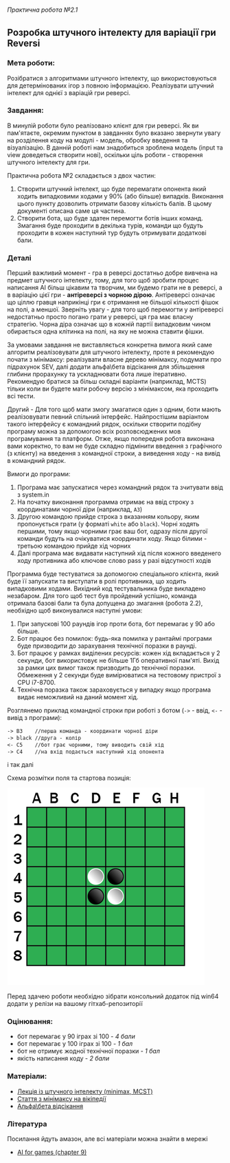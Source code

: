 ###### Практична робота №2.1

## Розробка штучного інтелекту для варіації гри Reversi

### Мета роботи:

Розібратися з алгоритмами штучного інтелекту, що використовуються для детермінованих ігор з повною інформацією.
Реалізувати штучний інтелект для однієї з варіацій гри реверсі.

### Завдання:

В минулій роботи було реалізовано клієнт для гри реверсі. Як ви пам'ятаєте, окремим пунктом в завданнях було вказано
звернути увагу на розділення коду на модулі - модель, обробку введення та візуалізацію. В данній роботі нам знадобиться
зроблена модель (input та view доведеться створити нові), оскільки ціль роботи - створення штучного інтелекту для гри.

Практична робота №2 складається з двох частин:

1. Створити штучний інтелект, що буде перемагати опонента який ходить випадковими ходами у 90% (або більше) випадків.
   Виконання цього пункту дозволить отримати базову кількість балів. В цьому документі описана саме ця частина.
2. Створити бота, що буде здатен перемогти ботів інших команд. Змагання буде проходити в декілька турів, команди що
   будуть проходити в кожен наступний тур будуть отримувати додаткові бали.

### Деталі

Перший важливий момент - гра в реверсі достатньо добре вивчена на предмет штучного інтелекту, тому, для того щоб зробити
процес написання АІ більш цікавим та творчим, ми будемо грати не в реверсі, а в варіацію цієї гри - **антіреверсі з
чорною дірою**. Антіреверсі означає що ціллю гравця наприкінці гри є отримання не більшої кількості фішок на полі, а
меншої. Зверніть увагу - для того щоб перемогти у антіреверсі недостатньо просто погано грати у реверсі, ця гра має
власну стратегію. Чорна діра означає що в кожній партії випадковим чином обирається одна клітинка на полі, на яку не
можна ставити фішки.

За умовами завдання не виставляється конкретна вимога який саме алгоритм реалізовувати для штучного інтелекту, проте я
рекомендую почати з мінімаксу: реалізувати власне дерево мінімаксу, подумати про підрахунок SEV, далі додати альфа\бета
відсікання для збільшення глибини прорахунку та ускладнювати бота лише ітеративно. Рекомендую братися за більш складні
варіанти (наприклад, MCTS) тільки коли ви будете мати робочу версію з мінімаксом, яка проходить всі тести.

Другий - Для того щоб мати змогу змагатися один з одним, боти мають реалізовувати певний спільний інтерфейс.
Найпростішим варіантом такого інтерфейсу є командний рядок, оскільки створити подібну програму можна за допомогою всіх
розповсюджених мов програмування та платформ. Отже, якщо попередня робота виконана вами коректно, то вам не буде складно
підмінити введення з графічного (з клієнту) на введення з командної строки, а виведення ходу - на вивід в командний
рядок.

Вимоги до програми:

1. Програма має запускатися через командний рядок та зчитувати ввід з system.in
2. На початку виконання программа отримає на ввід строку з координатами чорної діри (наприклад, `А3`)
3. Другою командою прийде строка з вказанням кольору, яким пропонується грати (у форматі `white` або `black`). Чорні
   ходять першими, тому якщо чорними грає ваш бот, одразу після другої команди будуть на очікуватися координати ходу.
   Якщо білими - третьою командою прийде хід чорних
4. Далі програма має видавати наступний хід після кожного введенего ходу противника або ключове слово pass у разі
   відсутності ходів

Программа буде тестуватися за допомогою спеціального клієнта, який буде її запускати та виступати в ролі противника, що
ходить випадковими ходами. Вихідний код тестувальника буде викладено незабаром. Для того щоб тест був пройдений успішно,
команда отримала базові бали та була допущена до змагання (робота 2.2), необхідно щоб виконувалися наступні умови:

1. При запускові 100 раундів ігор проти бота, бот перемагає у 90 або більше.
2. Бот працює без помилок: будь-яка помилка у рантаймі програми буде призводити до зарахування технічної поразки в
   раунді.
3. Бот працює у рамках виділених ресурсів: кожен хід вкладається у 2 секунди, бот використовує не більше 1Гб оперативної
   пам'яті. Вихід за рамки цих вимог також призводить до технічної поразки. Обмеження у 2 секунди буде вимірюватися на
   тестовому пристрої з CPU i7-8700.
4. Технічна поразка також зараховується у випадку якщо програма видає неможливий на даний момент хід.

Розглянемо приклад командної строки при роботі з ботом (`->` - ввід, `<-` - вивід з програми):

```
-> B3    //перша команда - координати чорної діри
-> black //друга - колір
<- C5    //бот грає чорними, тому виводить свій хід
-> C4    //на вхід подається наступний хід опонента
```

і так далі

Схема розмітки поля та стартова позиція:

![reversi field](https://github.com/introduction-to-gamedev/assignments/blob/master/res/reversi-start.png "Стартова позиція")

Перед здачею роботи необхідно зібрати консольний додаток під win64 додати у релізи на вашому гітхаб-репозиторії

### Оцінювання:

- бот перемагає у 90 іграх зі 100 - *4 бали*
- бот перемагає у 100 іграх зі 100 - *1 бал*
- бот не отримує жодної технічної поразки - *1 бал*
- якість написання коду - *2 бали*

### Матеріали:

- [Лекція із штучного інтелекту (minimax, MCST)](https://www.youtube.com/watch?v=zlEI6ii28_A&list=PLkgXLMuasx7C7yMUsaq366htPg9rpM2lw&index=5)
- [Стаття з мінімаксу на вікіпедії](https://en.wikipedia.org/wiki/Minimax)
- [Альфа\бета відсікання](https://en.wikipedia.org/wiki/Alpha%E2%80%93beta_pruning)

### Література

Посилання йдуть амазон, але всі матеріали можна знайти в мережі

- [AI for games (chapter 9)](https://www.amazon.com/AI-Games-Third-Ian-Millington/dp/1138483974)
